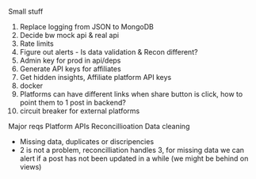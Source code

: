 Small stuff
1) Replace logging from JSON to MongoDB
2) Decide bw mock api & real api
3) Rate limits
4) Figure out alerts - Is data validation & Recon different?
5) Admin key for prod in api/deps
6) Generate API keys for affiliates
7) Get hidden insights, Affiliate platform API keys
8) docker
9) Platforms can have different links when share button is click, how to point them to 1 post in backend?
10) circuit breaker for external platforms

Major reqs
Platform APIs
Reconcillioation
Data cleaning 
 - Missing data, duplicates or discripencies
 - 2 is not a problem, reconcilliation handles 3, for missing data we can alert if a post has not been updated in a while (we might be behind on views)